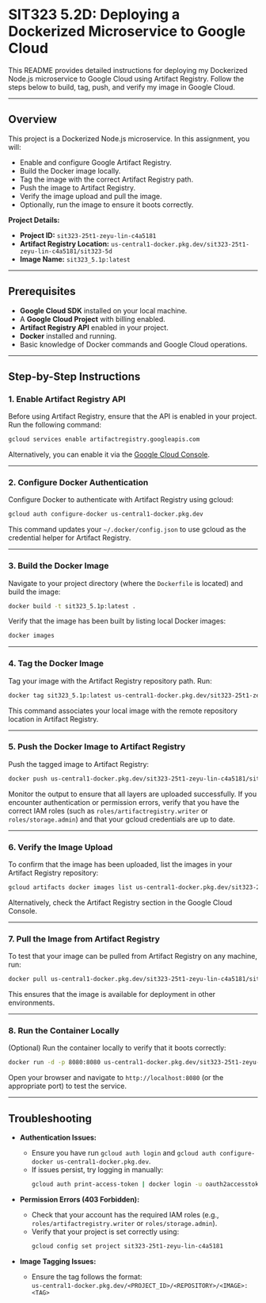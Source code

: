 # SIT323 5.2D: Deploying a Dockerized Microservice to Google Cloud

This README provides detailed instructions for deploying my Dockerized Node.js microservice to Google Cloud using Artifact Registry. Follow the steps below to build, tag, push, and verify my image in Google Cloud.

---

## Overview

This project is a Dockerized Node.js microservice. In this assignment, you will:
- Enable and configure Google Artifact Registry.
- Build the Docker image locally.
- Tag the image with the correct Artifact Registry path.
- Push the image to Artifact Registry.
- Verify the image upload and pull the image.
- Optionally, run the image to ensure it boots correctly.

**Project Details:**
- **Project ID:** `sit323-25t1-zeyu-lin-c4a5181`
- **Artifact Registry Location:** `us-central1-docker.pkg.dev/sit323-25t1-zeyu-lin-c4a5181/sit323-5d`
- **Image Name:** `sit323_5.1p:latest`

---

## Prerequisites

- **Google Cloud SDK** installed on your local machine.
- A **Google Cloud Project** with billing enabled.
- **Artifact Registry API** enabled in your project.
- **Docker** installed and running.
- Basic knowledge of Docker commands and Google Cloud operations.

---

## Step-by-Step Instructions

### 1. Enable Artifact Registry API

Before using Artifact Registry, ensure that the API is enabled in your project. Run the following command:

```bash
gcloud services enable artifactregistry.googleapis.com
```

Alternatively, you can enable it via the [Google Cloud Console](https://console.cloud.google.com/).

---

### 2. Configure Docker Authentication

Configure Docker to authenticate with Artifact Registry using gcloud:

```bash
gcloud auth configure-docker us-central1-docker.pkg.dev
```

This command updates your `~/.docker/config.json` to use gcloud as the credential helper for Artifact Registry.

---

### 3. Build the Docker Image

Navigate to your project directory (where the `Dockerfile` is located) and build the image:

```bash
docker build -t sit323_5.1p:latest .
```

Verify that the image has been built by listing local Docker images:

```bash
docker images
```

---

### 4. Tag the Docker Image

Tag your image with the Artifact Registry repository path. Run:

```bash
docker tag sit323_5.1p:latest us-central1-docker.pkg.dev/sit323-25t1-zeyu-lin-c4a5181/sit323-5d/sit323_5.1p:latest
```

This command associates your local image with the remote repository location in Artifact Registry.

---

### 5. Push the Docker Image to Artifact Registry

Push the tagged image to Artifact Registry:

```bash
docker push us-central1-docker.pkg.dev/sit323-25t1-zeyu-lin-c4a5181/sit323-5d/sit323_5.1p:latest
```

Monitor the output to ensure that all layers are uploaded successfully. If you encounter authentication or permission errors, verify that you have the correct IAM roles (such as `roles/artifactregistry.writer` or `roles/storage.admin`) and that your gcloud credentials are up to date.

---

### 6. Verify the Image Upload

To confirm that the image has been uploaded, list the images in your Artifact Registry repository:

```bash
gcloud artifacts docker images list us-central1-docker.pkg.dev/sit323-25t1-zeyu-lin-c4a5181/sit323-5d
```

Alternatively, check the Artifact Registry section in the Google Cloud Console.

---

### 7. Pull the Image from Artifact Registry

To test that your image can be pulled from Artifact Registry on any machine, run:

```bash
docker pull us-central1-docker.pkg.dev/sit323-25t1-zeyu-lin-c4a5181/sit323-5d/sit323_5.1p:latest
```

This ensures that the image is available for deployment in other environments.

---

### 8. Run the Container Locally

(Optional) Run the container locally to verify that it boots correctly:

```bash
docker run -d -p 8080:8080 us-central1-docker.pkg.dev/sit323-25t1-zeyu-lin-c4a5181/sit323-5d/sit323_5.1p:latest
```

Open your browser and navigate to `http://localhost:8080` (or the appropriate port) to test the service.

---

## Troubleshooting

- **Authentication Issues:**  
  - Ensure you have run `gcloud auth login` and `gcloud auth configure-docker us-central1-docker.pkg.dev`.
  - If issues persist, try logging in manually:
    ```bash
    gcloud auth print-access-token | docker login -u oauth2accesstoken --password-stdin https://us-central1-docker.pkg.dev
    ```

- **Permission Errors (403 Forbidden):**  
  - Check that your account has the required IAM roles (e.g., `roles/artifactregistry.writer` or `roles/storage.admin`).
  - Verify that your project is set correctly using:
    ```bash
    gcloud config set project sit323-25t1-zeyu-lin-c4a5181
    ```

- **Image Tagging Issues:**  
  - Ensure the tag follows the format:  
    `us-central1-docker.pkg.dev/<PROJECT_ID>/<REPOSITORY>/<IMAGE>:<TAG>`

